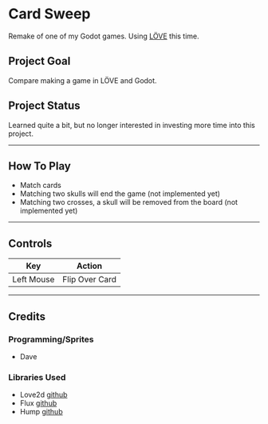 # Card Sweep

Remake of one of my Godot games. Using [LÖVE](https://love2d.org/) this time. 

## Project Goal
Compare making a game in LÖVE and Godot. 

## Project Status
Learned quite a bit, but no longer interested in investing more time into this project. 


<hr>

## How To Play
-   Match cards
-   Matching two skulls will end the game (not implemented yet)
-   Matching two crosses, a skull will be removed from the board (not implemented yet)

<hr>

## Controls 

|    Key     |     Action     |
| :--------: | :------------: |
| Left Mouse | Flip Over Card |

<hr>

## Credits

### Programming/Sprites
- Dave


### Libraries Used
- Love2d [github](https://github.com/love2d/love)
- Flux [github](https://github.com/rxi/flux)
- Hump [github](https://github.com/vrld/hump)
